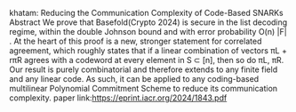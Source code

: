 khatam: Reducing the Communication Complexity of Code-Based SNARKs
Abstract
We prove that Basefold(Crypto 2024) is secure in the list decoding regime, within
the double Johnson bound and with error probability O(n)
|F|
. At the heart of this proof
is a new, stronger statement for correlated agreement, which roughly states that if a
linear combination of vectors πL + rπR agrees with a codeword at every element in
S ⊂ [n], then so do πL, πR. Our result is purely combinatorial and therefore extends
to any finite field and any linear code. As such, it can be applied to any coding-based
multilinear Polynomial Commitment Scheme to reduce its communication complexity.
paper link:https://eprint.iacr.org/2024/1843.pdf
